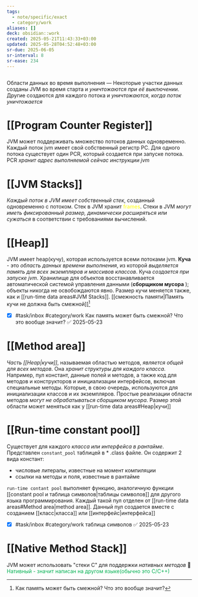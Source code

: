 ```yaml
---
tags:
  - note/specific/exact
  - category/work
aliases: []
deck: obsidian::work
created: 2025-05-21T11:43:33+03:00
updated: 2025-05-28T04:52:48+03:00
sr-due: 2025-06-05
sr-interval: 8
sr-ease: 234
---
```


```table-of-contents
```

Области данных во время выполнения
—
Некоторые участки данных созданы JVM во время старта и *уничтожаются при её выключении*. Другие создаются для каждого потока и *уничтожаются*, *когда поток уничтожается*

# [[Program Counter Register]]

JVM может поддерживать множество потоков данных одновременно. Каждый поток jvm имеет свой собственный регистр PC. Для одного потока существует один PCR, который создается при запуске потока. PCR *хранит адрес выполняемой сейчас инструкции jvm*

# [[JVM Stacks]]

*Каждый поток в JVM имеет собственный стек*, созданный одновременно с потоком. Стек в JVM хранит <font color="#ffff00">frames</font>. Стеки в JVM *могут иметь фиксированный размер, динамически расширяться или сужаться* в соответствии с требованиями вычислений.

# [[Heap]]

JVM имеет heap(кучу), которая используется всеми потоками jvm. **Куча** - это *область данных времени выполнения*, из которой *выделяется память для всех экземпляров и массивов классов*. Куча *создается при запуске jvm*. Хранилище для объектов восстанавливается автоматической системой управления данными (**сборщиком мусора** ); объекты никогда не освобождаются явно. Размер кучи меняется также, как и [[run-time data areas#JVM Stacks]]. [[смежность памяти|Память кучи не должна быть смежной]][^1]
- [x] #task/inbox #category/work Как память может быть смежной? Что это вообще значит? ✅ 2025-05-23

# [[Method area]]

*Часть [[Heap|кучи]]*, называемая областью методов, *является общей для всех методов*. Она *хранит структуры для каждого класса*. Например, пул констант, данные полей и методов, а также код для методов и конструкторов и инициализации интерфейсов, включая специальные методы. Которые, в свою очередь, используются для инициализации классов и их экземпляров. Простые реализации области методов *могут не обрабатываться сборщиком мусора*. Размер этой области может меняться как у [[run-time data areas#Heap|кучи]]

# [[Run-time constant pool]]

Существует для каждого *класса или интерфейса в рантайме*. Представлен `constant_pool` таблицей в * .class файле. Он содержит 2 вида констант:
- числовые литералы, известные на момент компиляции
- ссылки на методы и поля, известные в рантайме

`run-time contant pool` выполняет функцию, аналогичную функции [[constant pool и таблица символов|таблицы символов]] для другого языка программирования. Каждый такой пул отделен от [[run-time data areas#Method area|method area]]. Данный пул создается вместе с созданием [[класс|класса]] или [[интерфейс|интерфейса]]
- [x] #task/inbox #category/work таблица символов ✅ 2025-05-23
# [[Native Method Stack]]

JVM может использовать "стеки С" для поддержки *нативных методов*
💎 <font color="#00b050">Нативный - значит написан на другом языке(обычно это С/С++)</font>

[^1]: Как память может быть смежной? Что это вообще значит?
